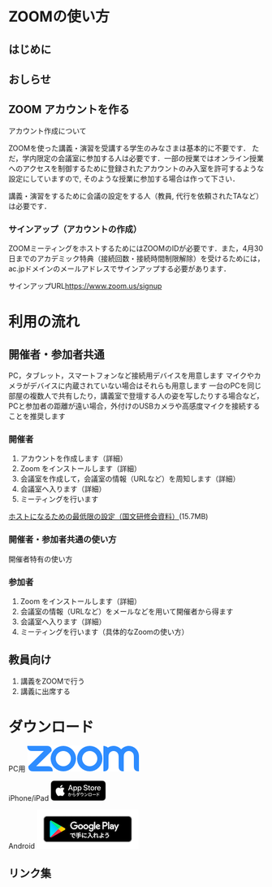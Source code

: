 # ZOOMの使い方

## はじめに

## おしらせ

##
## ZOOM アカウントを作る
アカウント作成について

ZOOMを使った講義・演習を受講する学生のみなさまは基本的に不要です．
ただ，学内限定の会議室に参加する人は必要です．一部の授業ではオンライン授業へのアクセスを制御するために登録されたアカウントのみ入室を許可するような設定にしていますので, そのような授業に参加する場合は作って下さい．

講義・演習をするために会議の設定をする人（教員, 代行を依頼されたTAなど）は必要です．

### サインアップ（アカウントの作成）
ZOOMミーティングをホストするためにはZOOMのIDが必要です．また，4月30日までのアカデミック特典（接続回数・接続時間制限解除）を受けるためには，ac.jpドメインのメールアドレスでサインアップする必要があります．

サインアップURL<https://www.zoom.us/signup>

# 利用の流れ

## 開催者・参加者共通
PC，タブレット，スマートフォンなど接続用デバイスを用意します
マイクやカメラがデバイスに内蔵されていない場合はそれらも用意します
一台のPCを同じ部屋の複数人で共有したり，講義室で登壇する人の姿を写したりする場合など，PCと参加者の距離が遠い場合，外付けのUSBカメラや高感度マイクを接続することを推奨します
### 開催者
1. アカウントを作成します（詳細）
2. Zoom をインストールします（詳細）
3. 会議室を作成して，会議室の情報（URLなど）を周知します（詳細）
4. 会議室へ入ります（詳細）
5. ミーティングを行います

[ホストになるための最低限の設定（国文研修会資料）](FD_handout20200402_kiyomitsu46.pdf)(15.7MB)

### 開催者・参加者共通の使い方
開催者特有の使い方

### 参加者
1. Zoom をインストールします（詳細）
2. 会議室の情報（URLなど）をメールなどを用いて開催者から得ます
3. 会議室へ入ります（詳細）
4. ミーティングを行います（具体的なZoomの使い方）

## 教員向け

1. 講義をZOOMで行う
2. 講義に出席する

# ダウンロード

PC用
[![For PC](ZoomLogo.png)](https://www.zoom.us/download)


iPhone/iPad
[![iOS](Download_apple.png)](https://apps.apple.com/jp/app/zoom-cloud-meetings/id546505307)

Android
[![Android](google-play-badge.png)](https://play.google.com/store/apps/details?id=us.zoom.videomeetings)



## リンク集
